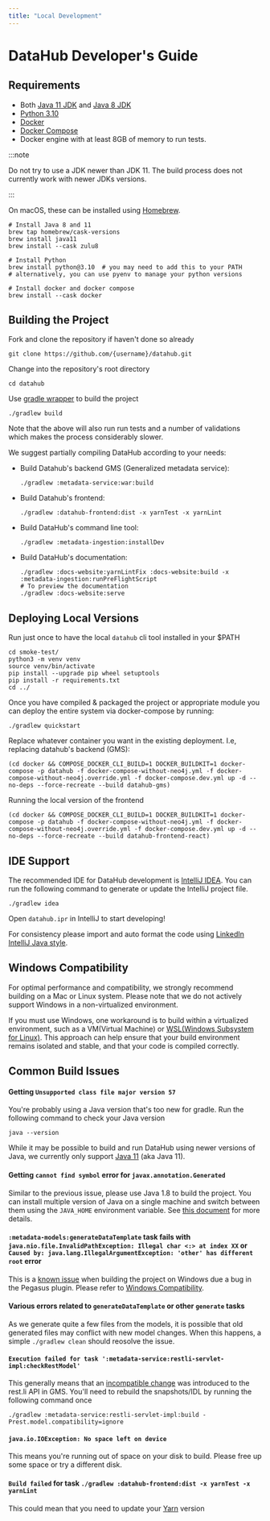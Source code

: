 ```yaml
---
title: "Local Development"
---
```


# DataHub Developer's Guide

## Requirements

- Both [Java 11 JDK](https://openjdk.org/projects/jdk/11/) and [Java 8 JDK](https://openjdk.java.net/projects/jdk8/)
- [Python 3.10](https://www.python.org/downloads/release/python-3100/)
- [Docker](https://www.docker.com/)
- [Docker Compose](https://docs.docker.com/compose/)
- Docker engine with at least 8GB of memory to run tests.

:::note

Do not try to use a JDK newer than JDK 11. The build process does not currently work with newer JDKs versions.

:::

On macOS, these can be installed using [Homebrew](https://brew.sh/).

```shell
# Install Java 8 and 11
brew tap homebrew/cask-versions
brew install java11
brew install --cask zulu8

# Install Python
brew install python@3.10  # you may need to add this to your PATH
# alternatively, you can use pyenv to manage your python versions

# Install docker and docker compose
brew install --cask docker
```

## Building the Project

Fork and clone the repository if haven't done so already

```shell
git clone https://github.com/{username}/datahub.git
```

Change into the repository's root directory

```shell
cd datahub
```

Use [gradle wrapper](https://docs.gradle.org/current/userguide/gradle_wrapper.html) to build the project

```shell
./gradlew build
```

Note that the above will also run run tests and a number of validations which makes the process considerably slower.

We suggest partially compiling DataHub according to your needs:

- Build Datahub's backend GMS (Generalized metadata service):

  ```
  ./gradlew :metadata-service:war:build
  ```

- Build Datahub's frontend:

  ```
  ./gradlew :datahub-frontend:dist -x yarnTest -x yarnLint
  ```

- Build DataHub's command line tool:

  ```
  ./gradlew :metadata-ingestion:installDev
  ```

- Build DataHub's documentation:

  ```
  ./gradlew :docs-website:yarnLintFix :docs-website:build -x :metadata-ingestion:runPreFlightScript
  # To preview the documentation
  ./gradlew :docs-website:serve
  ```

## Deploying Local Versions

Run just once to have the local `datahub` cli tool installed in your $PATH

```shell
cd smoke-test/
python3 -m venv venv
source venv/bin/activate
pip install --upgrade pip wheel setuptools
pip install -r requirements.txt
cd ../
```

Once you have compiled & packaged the project or appropriate module you can deploy the entire system via docker-compose by running:

```shell
./gradlew quickstart
```

Replace whatever container you want in the existing deployment.
I.e, replacing datahub's backend (GMS):

```shell
(cd docker && COMPOSE_DOCKER_CLI_BUILD=1 DOCKER_BUILDKIT=1 docker-compose -p datahub -f docker-compose-without-neo4j.yml -f docker-compose-without-neo4j.override.yml -f docker-compose.dev.yml up -d --no-deps --force-recreate --build datahub-gms)
```

Running the local version of the frontend

```shell
(cd docker && COMPOSE_DOCKER_CLI_BUILD=1 DOCKER_BUILDKIT=1 docker-compose -p datahub -f docker-compose-without-neo4j.yml -f docker-compose-without-neo4j.override.yml -f docker-compose.dev.yml up -d --no-deps --force-recreate --build datahub-frontend-react)
```

## IDE Support

The recommended IDE for DataHub development is [IntelliJ IDEA](https://www.jetbrains.com/idea/).
You can run the following command to generate or update the IntelliJ project file.

```shell
./gradlew idea
```

Open `datahub.ipr` in IntelliJ to start developing!

For consistency please import and auto format the code using [LinkedIn IntelliJ Java style](../gradle/idea/LinkedIn%20Style.xml).

## Windows Compatibility

For optimal performance and compatibility, we strongly recommend building on a Mac or Linux system.
Please note that we do not actively support Windows in a non-virtualized environment.

If you must use Windows, one workaround is to build within a virtualized environment, such as a VM(Virtual Machine) or [WSL(Windows Subsystem for Linux)](https://learn.microsoft.com/en-us/windows/wsl).
This approach can help ensure that your build environment remains isolated and stable, and that your code is compiled correctly.

## Common Build Issues

#### Getting `Unsupported class file major version 57`

You're probably using a Java version that's too new for gradle. Run the following command to check your Java version

```shell
java --version
```

While it may be possible to build and run DataHub using newer versions of Java, we currently only support [Java 11](https://openjdk.org/projects/jdk/11/) (aka Java 11).

#### Getting `cannot find symbol` error for `javax.annotation.Generated`

Similar to the previous issue, please use Java 1.8 to build the project.
You can install multiple version of Java on a single machine and switch between them using the `JAVA_HOME` environment variable. See [this document](https://docs.oracle.com/cd/E21454_01/html/821-2531/inst_jdk_javahome_t.html) for more details.

#### `:metadata-models:generateDataTemplate` task fails with `java.nio.file.InvalidPathException: Illegal char <:> at index XX` or `Caused by: java.lang.IllegalArgumentException: 'other' has different root` error

This is a [known issue](https://github.com/linkedin/rest.li/issues/287) when building the project on Windows due a bug in the Pegasus plugin. Please refer to [Windows Compatibility](/docs/developers.md#windows-compatibility).

#### Various errors related to `generateDataTemplate` or other `generate` tasks

As we generate quite a few files from the models, it is possible that old generated files may conflict with new model changes. When this happens, a simple `./gradlew clean` should reosolve the issue.

#### `Execution failed for task ':metadata-service:restli-servlet-impl:checkRestModel'`

This generally means that an [incompatible change](https://linkedin.github.io/rest.li/modeling/compatibility_check) was introduced to the rest.li API in GMS. You'll need to rebuild the snapshots/IDL by running the following command once

```shell
./gradlew :metadata-service:restli-servlet-impl:build -Prest.model.compatibility=ignore
```

#### `java.io.IOException: No space left on device`

This means you're running out of space on your disk to build. Please free up some space or try a different disk.

#### `Build failed` for task `./gradlew :datahub-frontend:dist -x yarnTest -x yarnLint`

This could mean that you need to update your [Yarn](https://yarnpkg.com/getting-started/install) version
